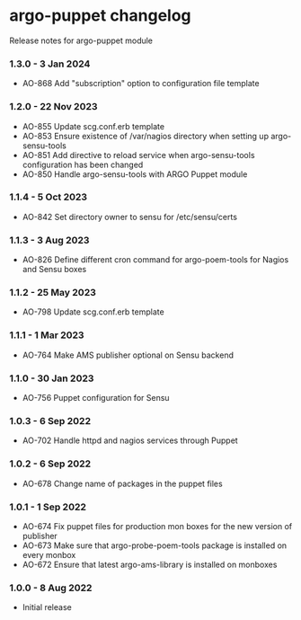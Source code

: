 # argo-puppet changelog

Release notes for argo-puppet module

### 1.3.0 - 3 Jan 2024

* AO-868 Add "subscription" option to configuration file template

### 1.2.0 - 22 Nov 2023

* AO-855 Update scg.conf.erb template
* AO-853 Ensure existence of /var/nagios directory when setting up argo-sensu-tools
* AO-851 Add directive to reload service when argo-sensu-tools configuration has been changed
* AO-850 Handle argo-sensu-tools with ARGO Puppet module

### 1.1.4 - 5 Oct 2023

* AO-842 Set directory owner to sensu for /etc/sensu/certs

### 1.1.3 - 3 Aug 2023

* AO-826 Define different cron command for argo-poem-tools for Nagios and Sensu boxes

### 1.1.2 - 25 May 2023

* AO-798 Update scg.conf.erb template

### 1.1.1 - 1 Mar 2023

* AO-764 Make AMS publisher optional on Sensu backend

### 1.1.0 - 30 Jan 2023

* AO-756 Puppet configuration for Sensu

### 1.0.3 - 6 Sep 2022

* AO-702 Handle httpd and nagios services through Puppet

### 1.0.2 - 6 Sep 2022

* AO-678 Change name of packages in the puppet files

### 1.0.1 - 1 Sep 2022

* AO-674 Fix puppet files for production mon boxes for the new version of publisher
* AO-673 Make sure that argo-probe-poem-tools package is installed on every monbox
* AO-672 Ensure that latest argo-ams-library is installed on monboxes

### 1.0.0 - 8 Aug 2022

* Initial release